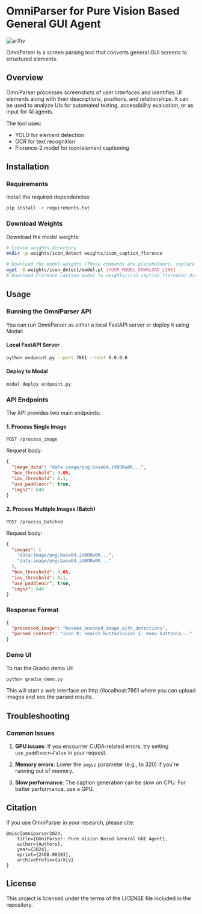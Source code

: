 # OmniParser for Pure Vision Based General GUI Agent

![arXiv](https://img.shields.io/badge/arXiv-2408.00203-b31b1b.svg)

OmniParser is a screen parsing tool that converts general GUI screens to structured elements.

## Overview

OmniParser processes screenshots of user interfaces and identifies UI elements along with their descriptions, positions, and relationships. It can be used to analyze UIs for automated testing, accessibility evaluation, or as input for AI agents.

The tool uses:
- YOLO for element detection
- OCR for text recognition
- Florence-2 model for icon/element captioning

## Installation

### Requirements

Install the required dependencies:

```bash
pip install -r requirements.txt
```

### Download Weights

Download the model weights:

```bash
# Create weights directory
mkdir -p weights/icon_detect weights/icon_caption_florence

# Download the model weights (These commands are placeholders, replace with actual download links)
wget -O weights/icon_detect/model.pt [YOUR_MODEL_DOWNLOAD_LINK]
# Download Florence caption model to weights/icon_caption_florence/ directory
```

## Usage

### Running the OmniParser API

You can run OmniParser as either a local FastAPI server or deploy it using Modal:

#### Local FastAPI Server

```bash
python endpoint.py --port 7861 --host 0.0.0.0
```

#### Deploy to Modal

```bash
modal deploy endpoint.py
```

### API Endpoints

The API provides two main endpoints:

#### 1. Process Single Image

```
POST /process_image
```

Request body:
```json
{
  "image_data": "data:image/png;base64,iVBORw0K...",
  "box_threshold": 0.05,
  "iou_threshold": 0.1,
  "use_paddleocr": true,
  "imgsz": 640
}
```

#### 2. Process Multiple Images (Batch)

```
POST /process_batched
```

Request body:
```json
{
  "images": [
    "data:image/png;base64,iVBORw0K...",
    "data:image/png;base64,iVBORw0K..."
  ],
  "box_threshold": 0.05,
  "iou_threshold": 0.1,
  "use_paddleocr": true,
  "imgsz": 640
}
```

### Response Format

```json
{
  "processed_image": "base64_encoded_image_with_detections",
  "parsed_content": "icon 0: search button\nicon 1: menu button\n..."
}
```

### Demo UI

To run the Gradio demo UI:

```bash
python gradio_demo.py
```

This will start a web interface on http://localhost:7861 where you can upload images and see the parsed results.

## Troubleshooting

### Common Issues

1. **GPU issues**: If you encounter CUDA-related errors, try setting `use_paddleocr=False` in your request.

2. **Memory errors**: Lower the `imgsz` parameter (e.g., to 320) if you're running out of memory.

3. **Slow performance**: The caption generation can be slow on CPU. For better performance, use a GPU.

## Citation

If you use OmniParser in your research, please cite:

```
@misc{omniparser2024,
    title={OmniParser: Pure Vision Based General GUI Agent},
    author={Authors},
    year={2024},
    eprint={2408.00203},
    archivePrefix={arXiv}
}
```

## License

This project is licensed under the terms of the LICENSE file included in the repository.
